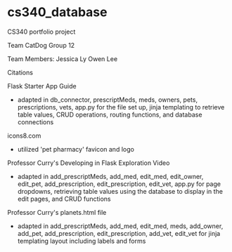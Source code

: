 # cs340_database
CS340 portfolio project

Team CatDog
Group 12

Team Members:
Jessica Ly
Owen Lee

Citations

Flask Starter App Guide
- adapted in db_connector, prescriptMeds, meds, owners, pets, prescriptions, vets, app.py for the file set up, jinja templating to retrieve table values, CRUD operations, routing functions, and database connections

icons8.com
- utilized 'pet pharmacy' favicon and logo

Professor Curry's Developing in Flask Exploration Video
- adapted in add_prescriptMeds, add_med, edit_med, edit_owner, edit_pet, add_prescription, edit_prescription, edit_vet, app.py for page dropdowns, retrieving table values using the database to display in the edit pages, and CRUD functions

Professor Curry's planets.html file
- adapted in add_prescriptMeds, add_med, edit_med, meds, add_owner, add_pet, add_prescription, edit_prescription, add_vet, edit_vet for jinja templating layout including labels and forms




